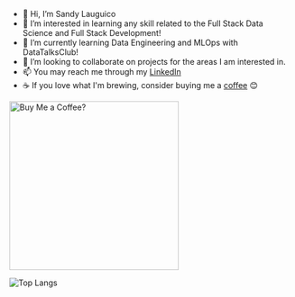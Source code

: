 - 👋 Hi, I’m Sandy Lauguico
- 👀 I’m interested in learning any skill related to the Full Stack Data Science and Full Stack Development!
- 🌱 I’m currently learning Data Engineering and MLOps with DataTalksClub!
- 💞️ I’m looking to collaborate on projects for the areas I am interested in.
- 📫 You may reach me through my <a href="https://www.linkedin.com/in/sandy-lauguico-257592111/" target="_blank">LinkedIn</a>
- ☕ If you love what I'm brewing, consider buying me a <a href="https://buymeacoffee.com/sai_documents" target="_blank">coffee</a> 😊

<a href="[https://www.linkedin.com/in/sandy-lauguico-257592111/](https://buymeacoffee.com/sai_documents)">
  <img src="buy-me-a-coffee (1).png" alt="Buy Me a Coffee?" width="300" />
</a>
<!---
sclauguico/sclauguico is a ✨ special ✨ repository because its `README.md` (this file) appears on your GitHub profile.
You can click the Preview link to take a look at your changes.
--->



![Top Langs](https://github-readme-stats.vercel.app/api/top-langs/?username=sclauguico&layout=compact)

